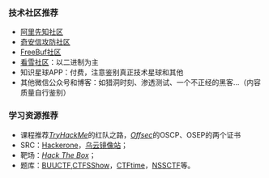 ### 技术社区推荐
- [阿里先知社区](https://xz.aliyun.com/)
- [奇安信攻防社区](https://forum.butian.net/)
- [FreeBuf社区](https://www.freebuf.com/)
- [看雪社区](https://bbs.kanxue.com/)：以二进制为主
- 知识星球APP：付费，注意鉴别真正技术星球和其他
- 其他微信公众号和博客：如猎洞时刻、渗透测试、一个不正经的黑客...（内容质量自行鉴别）


### 学习资源推荐
- 课程推荐[*TryHackMe*](https://tryhackme.com/)的红队之路，[*Offsec*](https://www.offsec.com/courses/)的OSCP、OSEP的两个证书
- SRC：[Hackerone](https://www.hackerone.com/)，[乌云镜像站](https://wy.zone.ci/)；
- 靶场：[*Hack The Box*](https://www.hackthebox.com/)；
- 题库：[BUUCTF](https://buuoj.cn/),[CTFSShow](https://ctf.show/)，[CTFtime](https://ctftime.org/)，[NSSCTF](https://www.nssctf.cn/user/login?redirect=/user/range/api)等。

